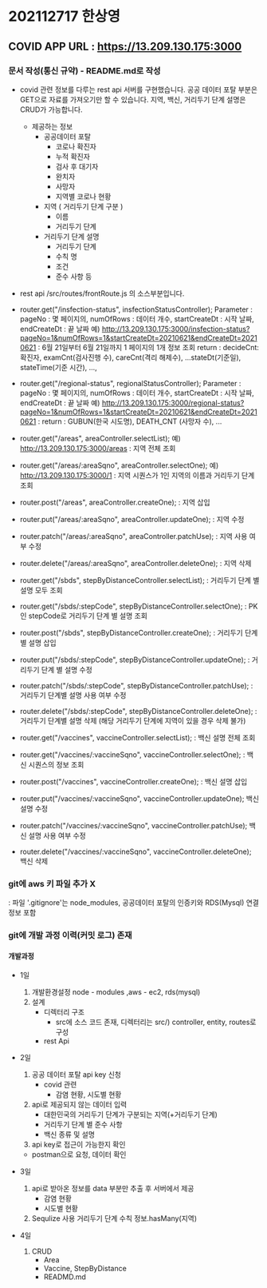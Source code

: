# 202112717 한상영

## COVID APP URL : https://13.209.130.175:3000

### 문서 작성(통신 규약) - README.md로 작성

- covid 관련 정보를 다루는 rest api 서버를 구현했습니다.
  공공 데이터 포탈 부분은 GET으로 자료를 가져오기만 할 수 있습니다.
  지역, 백신, 거리두기 단계 설명은 CRUD가 가능합니다.

  - 제공하는 정보
    - 공공데이터 포탈
      - 코로나 확진자
      - 누적 확진자
      - 검사 후 대기자
      - 완치자
      - 사망자
      - 지역별 코로나 현황
    - 지역 ( 거리두기 단계 구분 )
      - 이름
      - 거리두기 단계
    - 거리두기 단계 설명
      - 거리두기 단계
      - 수칙 명
      - 조건
      - 준수 사항 등

- rest api
  /src/routes/frontRoute.js 의 소스부분입니다.

* router.get("/insfection-status", insfectionStatusController);
  Parameter : pageNo : 몇 페이지의, numOfRows : 데이터 개수, startCreateDt : 시작 날짜, endCreateDt : 끝 날짜
  예) http://13.209.130.175:3000/insfection-status?pageNo=1&numOfRows=1&startCreateDt=20210621&endCreateDt=20210621
  : 6월 21일부터 6월 21일까지 1 페이지의 1개 정보 조회
  return : decideCnt:확진자, examCnt(검사진행 수), careCnt(격리 해제수), ...stateDt(기준일), stateTime(기준 시간), ...,

* router.get("/regional-status", regionalStatusController);
  Parameter : pageNo : 몇 페이지의, numOfRows : 데이터 개수, startCreateDt : 시작 날짜, endCreateDt : 끝 날짜
  예) http://13.209.130.175:3000/regional-status?pageNo=1&numOfRows=1&startCreateDt=20210621&endCreateDt=20210621
  : return : GUBUN(한국 시도명), DEATH_CNT (사망자 수), ...

* router.get("/areas", areaController.selectList);
  예) http://13.209.130.175:3000/areas : 지역 전체 조회
* router.get("/areas/:areaSqno", areaController.selectOne);
  예) http://13.209.130.175:3000/1 : 지역 시퀀스가 1인 지역의 이름과 거리두기 단계 조회
* router.post("/areas", areaController.createOne); : 지역 삽입
* router.put("/areas/:areaSqno", areaController.updateOne); : 지역 수정
* router.patch("/areas/:areaSqno", areaController.patchUse); : 지역 사용 여부 수정
* router.delete("/areas/:areaSqno", areaController.deleteOne); : 지역 삭제

* router.get("/sbds", stepByDistanceController.selectList); : 거리두기 단계 별 설명 모두 조회
* router.get("/sbds/:stepCode", stepByDistanceController.selectOne); : PK인 stepCode로 거리두기 단계 별 설명 조회
* router.post("/sbds", stepByDistanceController.createOne); : 거리두기 단계 별 설명 삽입
* router.put("/sbds/:stepCode", stepByDistanceController.updateOne); : 거리두기 단계 별 설명 수정
* router.patch("/sbds/:stepCode", stepByDistanceController.patchUse); : 거리두기 단계별 설명 사용 여부 수정
* router.delete("/sbds/:stepCode", stepByDistanceController.deleteOne); : 거리두기 단계별 설명 삭제 (해당 거리두기 단계에 지역이 있을 경우 삭제 불가)

* router.get("/vaccines", vaccineController.selectList); : 백신 설명 전체 조회
* router.get("/vaccines/:vaccineSqno", vaccineController.selectOne); : 백신 시퀀스의 정보 조회
* router.post("/vaccines", vaccineController.createOne); : 백신 설명 삽입
* router.put("/vaccines/:vaccineSqno", vaccineController.updateOne); 백신 설명 수정
* router.patch("/vaccines/:vaccineSqno", vaccineController.patchUse); 백신 설명 사용 여부 수정
* router.delete("/vaccines/:vaccineSqno", vaccineController.deleteOne); 백신 삭제

### git에 aws 키 파일 추가 X

: 파일 '.gitignore'는 node_modules, 공공데이터 포탈의 인증키와 RDS(Mysql) 연결 정보 포함

### git에 개발 과정 이력(커밋 로그) 존재

#### 개발과정

- 1일

  1. 개발환경설정
     node - modules ,aws - ec2, rds(mysql)
  2. 설계
     - 디렉터리 구조
       - src에 소스 코드 존재, 디렉터리는 src/) controller, entity, routes로 구성
     - rest Api

- 2일
  1. 공공 데이터 포탈 api key 신청
     - covid 관련
       - 감염 현황, 시도별 현황
  2. api로 제공되지 않는 데이터 입력
     - 대한민국의 거리두기 단계가 구분되는 지역(+거리두기 단계)
     - 거리두기 단계 별 준수 사항
     - 백신 종류 및 설명
  3. api key로 접근이 가능한지 확인
  - postman으로 요청, 데이터 확인
- 3일
  1. api로 받아온 정보를 data 부분만 추출 후 서버에서 제공
     - 감염 현황
     - 시도별 현황
  2. Sequlize 사용
     거리두기 단계 수칙 정보.hasMany(지역)
- 4일
  1. CRUD
     - Area
     - Vaccine, StepByDistance
     - READMD.md

